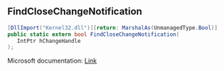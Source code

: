 ## FindCloseChangeNotification

```csharp
[DllImport("Kernel32.dll")][return: MarshalAs(UnmanagedType.Bool)]
public static extern bool FindCloseChangeNotification(
   IntPtr hChangeHandle
);
```

Microsoft documentation: [Link](https://docs.microsoft.com/en-us/windows/win32/api/fileapi/nf-fileapi-findclosechangenotification)
